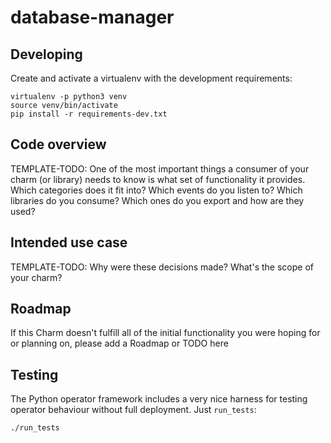 # database-manager

## Developing

Create and activate a virtualenv with the development requirements:

    virtualenv -p python3 venv
    source venv/bin/activate
    pip install -r requirements-dev.txt

## Code overview

TEMPLATE-TODO: 
One of the most important things a consumer of your charm (or library)
needs to know is what set of functionality it provides. Which categories
does it fit into? Which events do you listen to? Which libraries do you
consume? Which ones do you export and how are they used?

## Intended use case

TEMPLATE-TODO:
Why were these decisions made? What's the scope of your charm?

## Roadmap

If this Charm doesn't fulfill all of the initial functionality you were
hoping for or planning on, please add a Roadmap or TODO here

## Testing

The Python operator framework includes a very nice harness for testing
operator behaviour without full deployment. Just `run_tests`:

    ./run_tests
